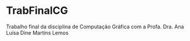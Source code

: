 # TrabFinalCG
Trabalho final da disciplina de Computação Gráfica com a Profa. Dra. Ana Luísa Dine Martins Lemos
